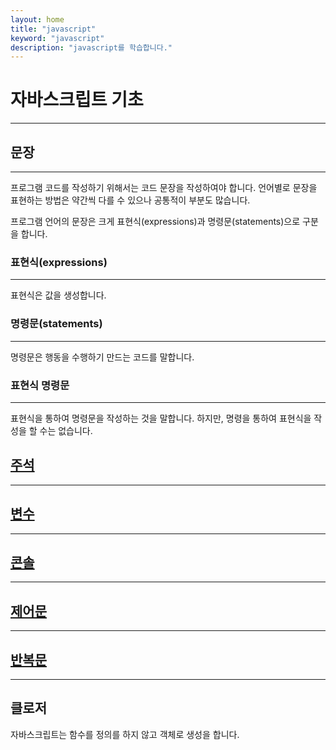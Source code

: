 ```yaml
---
layout: home
title: "javascript"
keyword: "javascript"
description: "javascript를 학습합니다."
---
```


# 자바스크립트 기초
---

## 문장
---
프로그램 코드를 작성하기 위해서는 코드 문장을 작성하여야 합니다. 언어별로 문장을 표현하는 방법은 약간씩 다를 수 있으나 공통적이 부분도 많습니다.

프로그램 언어의 문장은 크게 표현식(expressions)과 명령문(statements)으로 구분을 합니다. 

### 표현식(expressions)
---
표현식은 값을 생성합니다. 

### 명령문(statements)
---
명령문은 행동을 수행하기 만드는 코드를 말합니다.

### 표현식 명령문
---
표현식을 통하여 명령문을 작성하는 것을 말합니다.
하지만, 명령을 통하여 표현식을 작성을 할 수는 없습니다.

## [주석](comment)
---

## [변수](variable)
---

## [콘솔](console)
---

## [제어문](condition)
---

## [반복문](loop)
---

## 클로저
자바스크립트는 함수를 정의를 하지 않고 객체로 생성을 합니다.

